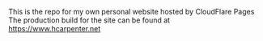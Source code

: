 This is the repo for my own personal website hosted by CloudFlare Pages
The production build for the site can be found at https://www.hcarpenter.net
